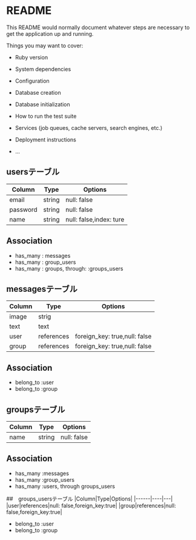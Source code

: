 # README

This README would normally document whatever steps are necessary to get the
application up and running.

Things you may want to cover:

* Ruby version

* System dependencies

* Configuration

* Database creation

* Database initialization

* How to run the test suite

* Services (job queues, cache servers, search engines, etc.)

* Deployment instructions

* ...

## usersテーブル
|Column|Type|Options|
|------|----|-------|
|email|string|null: false|
|password|string|null: false|
|name|string|null: false,index: ture|

## Association
- has_many : messages
- has_many : group_users
- has_many : groups, through: :groups_users



## messagesテーブル
|Column|Type|Options|
|------|----|-------|
|image|strig||
|text|text||
|user|references|foreign_key: true,null: false|
|group|references|foreign_key: true,null: false|

## Association
- belong_to :user
- belong_to :group

## groupsテーブル
|Column|Type|Options|
|------|----|---|
|name|string|null: false|
## Association
- has_many :messages
- has_many :group_users
- has_many :users, through groups_users

##　groups_usersテーブル
|Column|Type|Options|
|------|----|---|
|user|references|null: false,foreign_key:true|
|group|references|null: false,foreign_key:true|

- belong_to :user
- belong_to :group
